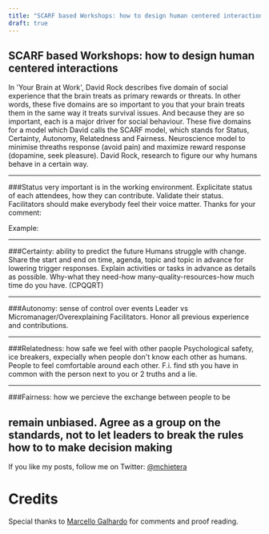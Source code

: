 ```yaml
---
title: "SCARF based Workshops: how to design human centered interactions"
draft: true
---
```


SCARF based Workshops: how to design human centered interactions
---

In 'Your Brain at Work', David Rock describes five domain of social experience that the brain treats as primary rewards or threats. In other words, these five domains are so important to you that your brain treats them in the same way it treats survival issues.
And because they are so important, each is a major driver for social behaviour. These five domains for a model which David calls the SCARF model, which stands for Status, Certainty, Autonomy, Relatedness and Fairness.
Neuroscience model to minimise threaths response (avoid pain) and maximize reward response (dopamine, seek pleasure).
David Rock, research to figure our why humans behave in a certain way.

---

###Status
very important is in the working environment. 
Explicitate status of each attendees, how they can contribute. Validate their status.
Facilitators should make everybody feel their voice matter. Thanks for your comment: 

Example: 

---

###Certainty: ability to predict the future
Humans struggle with change. 
Share the start and end on time, agenda, topic and topic in advance for lowering trigger responses.
Explain activities or tasks in advance as details as possible. 
Why-what they need-how many-quality-resources-how much time do you have. (CPQQRT)

---

###Autonomy: sense of control over events
Leader vs Micromanager/Overexplaining Facilitators. Honor all previous experience and contributions.

---

###Relatedness: how safe we feel with other paople
Psychological safety, ice breakers, expecially when people don't know each other as humans.
People to feel comfortable around each other. F.i. find sth you have in common with the person next to you or 2 truths and a lie.

---

###Fairness: how we percieve the exchange between people to be

remain unbiased. Agree as a group on the standards, not to let leaders to break the rules
how to to make decision making
---


If you like my posts, follow me on Twitter: [@mchietera](https://twitter.com/mchietera)

# Credits

Special thanks to [Marcello Galhardo](https://twitter.com/marcellogalhardo) for comments and proof reading.